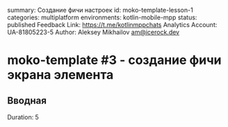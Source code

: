 summary: Создание фичи настроек
id: moko-template-lesson-1
categories: multiplatform
environments: kotlin-mobile-mpp
status: published
Feedback Link: https://t.me/kotlinmppchats
Analytics Account: UA-81805223-5
Author: Aleksey Mikhailov <am@icerock.dev>

# moko-template #3 - создание фичи экрана элемента
## Вводная
Duration: 5